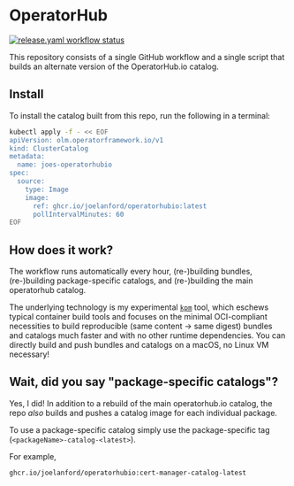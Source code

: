 # OperatorHub


<a href="https://github.com/joelanford/operatorhubio/actions/workflows/release.yaml?query=event%3Aschedule+branch%3Amain">
  <img src="https://github.com/joelanford/operatorhubio/actions/workflows/release.yaml/badge.svg?branch=main&event=schedule" alt="release.yaml workflow status"/>
</a>

This repository consists of a single GitHub workflow and a single script that builds an alternate version of the OperatorHub.io catalog.

## Install

To install the catalog built from this repo, run the following in a terminal:
```sh
kubectl apply -f - << EOF
apiVersion: olm.operatorframework.io/v1
kind: ClusterCatalog
metadata:
  name: joes-operatorhubio
spec:
  source:
    type: Image
    image:
      ref: ghcr.io/joelanford/operatorhubio:latest
      pollIntervalMinutes: 60
EOF
```

## How does it work?

The workflow runs automatically every hour, (re-)building bundles, (re-)building package-specific catalogs, and (re-)building the main operatorhub catalog.

The underlying technology is my experimental [`kpm`](https://github.com/joelanford/kpm) tool, which eschews typical container build tools and focuses on the minimal OCI-compliant necessities to build reproducible (same content -> same digest) bundles and catalogs much faster and with no other runtime dependencies. You can directly build and push bundles and catalogs on a macOS, no Linux VM necessary!

## Wait, did you say "package-specific catalogs"?

Yes, I did! In addition to a rebuild of the main operatorhub.io catalog, the repo _also_ builds and pushes a catalog image for each individual package.

To use a package-specific catalog simply use the package-specific tag (`<packageName>-catalog-<latest>`).

For example,
```
ghcr.io/joelanford/operatorhubio:cert-manager-catalog-latest
```


